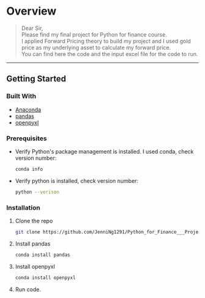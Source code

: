 # Overview
> Dear Sir, \
Please find my final project for Python for finance course. \
I applied Forward Pricing theory to build my project and I used gold price as my underlying asset to calculate my forward price.\
You can find here the code and the input excel file for the code to run. 

---
## Getting Started
### Built With

* [Anaconda](https://www.anaconda.com/)
* [pandas](https://pandas.pydata.org/)
* [openpyxl](https://openpyxl.readthedocs.io/en/stable/)

### Prerequisites

* Verify Python's package management is installed. I used conda, check version number:
  ```sh
  conda info
  ```

* Verify python is installed, check version number:
  ```sh
  python --verison
  ```
### Installation
1. Clone the repo
   ```sh
   git clone https://github.com/JenniNg1291/Python_for_Finance___Project.git
   ```
3. Install pandas 
   ```sh
   conda install pandas
   ```
4. Install openpyxl
   ```sh
   conda install openpyxl
   ```
5. Run code. 